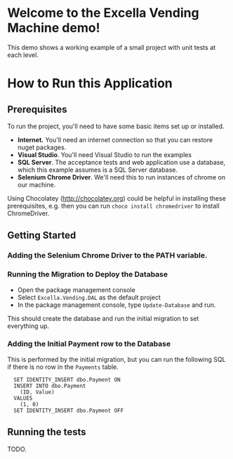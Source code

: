 # Welcome to the Excella Vending Machine demo!
This demo shows a working example of a small project with unit tests at each level.

# How to Run this Application

## Prerequisites
To run the project, you'll need to have some basic items set up or installed.

* **Internet.** You'll need an internet connection so that you can restore nuget packages.
* **Visual Studio**. You'll need Visual Studio to run the examples
* **SQL Server**. The acceptance tests and web application use a database, which this example assumes is a SQL Server database.
* **Selenium Chrome Driver**. We'll need this to run instances of chrome on our machine.

Using Chocolatey (<http://chocolatey.org>) could be helpful in installing these prerequisites, e.g. then you can run `choco install chromedriver` to install ChromeDriver.
 
## Getting Started

### Adding the Selenium Chrome Driver to the PATH variable.


### Running the Migration to Deploy the Database

* Open the package management console
* Select `Excella.Vending.DAL` as the default project
* In the package management console, type `Update-Database` and run.

This should create the database and run the initial migration to set everything up.

### Adding the Initial Payment row to the Database

This is performed by the initial migration, but you can run the following SQL if there is no row in the `Payments` table.

```
  SET IDENTITY_INSERT dbo.Payment ON
  INSERT INTO dbo.Payment
    (ID, Value)
  VALUES 
    (1, 0)
  SET IDENTITY_INSERT dbo.Payment OFF
```

## Running the tests
TODO.
